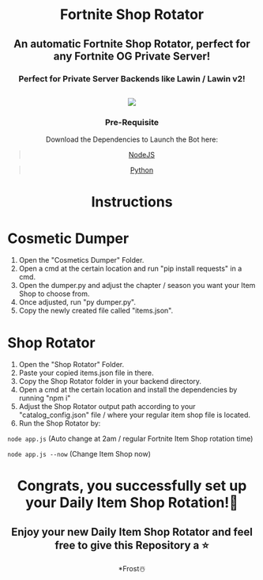<div align="center">

# Fortnite Shop Rotator

## An automatic Fortnite Shop Rotator, perfect for any Fortnite OG Private Server!

### Perfect for Private Server Backends like Lawin / Lawin v2!

</div>
<div align="center">

<h2> <img src="[https://media.discordapp.net/attachments/1040315775082319942/1040645521754292224/image.png?](https://media.discordapp.net/attachments/985937156692381766/1128475259058790521/image.png)"> </h2>
  
  ### Pre-Requisite
  Download the Dependencies to Launch the Bot here:
> [NodeJS](https://nodejs.org/dist/v19.0.1/node-v19.0.1-x64.msi)

> [Python](https://www.python.org/ftp/python/3.11.4/python-3.11.4-amd64.exe)
  
   # Instructions
  
</div>

# Cosmetic Dumper
    
  1. Open the "Cosmetics Dumper" Folder.
  2. Open a cmd at the certain location and run "pip install requests" in a cmd.
  3. Open the dumper.py and adjust the chapter / season you want your Item Shop to choose from.
  4. Once adjusted, run "py dumper.py".
  5. Copy the newly created file called "items.json".

# Shop Rotator
    
  1. Open the "Shop Rotator" Folder.
  2. Paste your copied items.json file in there.
  3. Copy the Shop Rotator folder in your backend directory.
  4. Open a cmd at the certain location and install the dependencies by running "npm i"
  5. Adjust the Shop Rotator output path according to your "catalog_config.json" file / where your regular item shop file is located.
  6. Run the Shop Rotator by:

  ``node app.js`` (Auto change at 2am / regular Fortnite Item Shop rotation time)
  
  ``node app.js --now`` (Change Item Shop now)
  
  <div align="center">
  
  # Congrats, you successfully set up your Daily Item Shop Rotation!🎉
  
 ## Enjoy your new **Daily Item Shop Rotator** and feel free to give this Repository a ⭐

*Frost☃️
